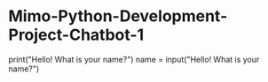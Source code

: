 # Mimo-Python-Development-Project-Chatbot-1
print("Hello! What is your name?")
name = input("Hello! What is your name?")


